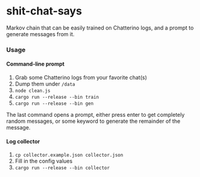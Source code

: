 # shit-chat-says

Markov chain that can be easily trained on Chatterino logs, and a prompt to generate messages from it.

### Usage

#### Command-line prompt

1. Grab some Chatterino logs from your favorite chat(s)
2. Dump them under `/data`
3. `node clean.js`
4. `cargo run --release --bin train`
5. `cargo run --release --bin gen`

The last command opens a prompt, either press enter to get completely random messages,
or some keyword to generate the remainder of the message.

#### Log collector

1. `cp collector.example.json collector.json`
2. Fill in the config values
3. `cargo run --release --bin collector`